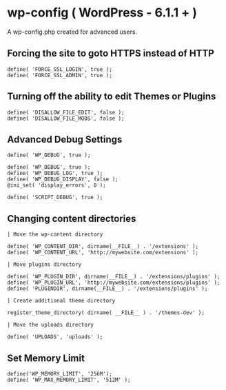 # wp-config ( WordPress - 6.1.1 + )
A wp-config.php created for advanced users.

## Forcing the site to goto HTTPS instead of HTTP

````
define( 'FORCE_SSL_LOGIN', true );
define( 'FORCE_SSL_ADMIN', true );
````

## Turning off the ability to edit Themes or Plugins
````
define( 'DISALLOW_FILE_EDIT', false );
define( 'DISALLOW_FILE_MODS', false );
````

## Advanced Debug Settings
````
define( 'WP_DEBUG', true );

define( 'WP_DEBUG', true );
define( 'WP_DEBUG_LOG', true );
define( 'WP_DEBUG_DISPLAY', false );
@ini_set( 'display_errors', 0 );

define( 'SCRIPT_DEBUG', true );
````

## Changing content directories
````
| Move the wp-content directory

define( 'WP_CONTENT_DIR', dirname(__FILE__) . '/extensions' );
define( 'WP_CONTENT_URL', 'http://mywebsite.com/extensions' );

| Move plugins directory

define( 'WP_PLUGIN_DIR', dirname(__FILE__) . '/extensions/plugins' );
define( 'WP_PLUGIN_URL', 'http://mywebsite.com/extensions/plugins' );
define( 'PLUGINDIR', dirname(__FILE__) . '/extensions/plugins' );

| Create additional theme directory

register_theme_directory( dirname( __FILE__ ) . '/themes-dev' );

| Move the uploads directory

define( 'UPLOADS', 'uploads' );
````

## Set Memory Limit
````
define('WP_MEMORY_LIMIT', '256M');
define( 'WP_MAX_MEMORY_LIMIT', '512M' );
````
